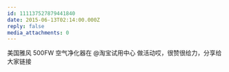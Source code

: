 ```yaml
---
id: 111137527879441840
date: 2015-06-13T02:14:00.000Z
reply: false
media_attachments: 0
---
```


美国雅风 500FW 空气净化器在 @淘宝试用中心 做活动哎，很赞很给力，分享给大家链接 ​​​​

